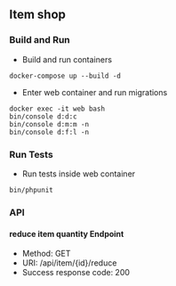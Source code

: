 ## Item shop

### Build and Run

- Build and run containers
```
docker-compose up --build -d
```

- Enter web container and run migrations
```
docker exec -it web bash
bin/console d:d:c
bin/console d:m:m -n
bin/console d:f:l -n
```

### Run Tests

- Run tests inside web container
```
bin/phpunit 
```

### API

#### reduce item quantity Endpoint

- Method: GET
- URI: /api/item/{id}/reduce
- Success response code: 200 
